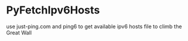 PyFetchIpv6Hosts
================

use just-ping.com and ping6 to get available ipv6 hosts file to climb the Great Wall

